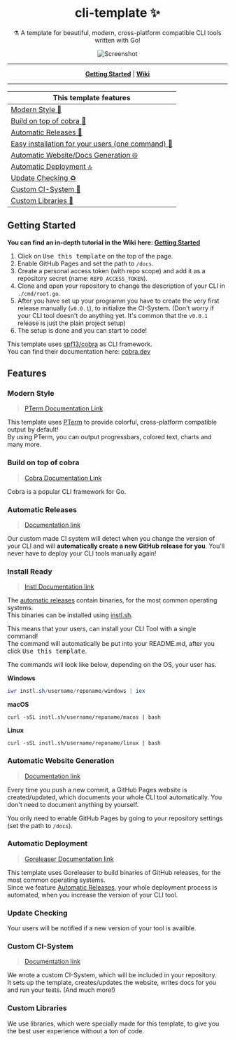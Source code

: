 <h1 align="center">cli-template ✨</h1>

<p align="center">⚗ A template for beautiful, modern, cross-platform compatible CLI tools written with Go!</p>

<p align="center">
<img src="https://user-images.githubusercontent.com/31022056/119876432-2e38bf00-bf28-11eb-859b-38f925b593e8.gif" alt="Screenshot">
</p>

----

<p align="center">
<strong><a href="#getting-started">Getting Started</a></strong>
|
<strong><a href="https://github.com/x0f5c3/pwsh-go/wiki/">Wiki</a></strong>
</p>

----

|This template features|
|----------------------|
|[Modern Style 💎](#modern-style)|
|[Build on top of cobra 🐍](#build-on-top-of-cobra)|
|[Automatic Releases 🚀](#automatic-releases)|
|[Easy installation for your users (one command) 🐥](#install-ready)|
|[Automatic Website/Docs Generation 🌐](#automatic-website-generation)|
|[Automatic Deployment 🔝](#automatic-deployment)|
|[Update Checking ♻](#update-checking)|
|[Custom CI-System 🤖](#custom-ci-system)|
|[Custom Libraries 🔬](#custom-libraries)|

## Getting Started

**You can find an in-depth tutorial in the Wiki here: [Getting Started](https://github.com/x0f5c3/pwsh-go/wiki/Getting-Started)**

1. Click on <kbd>Use this template</kbd> on the top of the page.
1. Enable GitHub Pages and set the path to `/docs`.
1. Create a personal access token (with repo scope) and add it as a repository secret (name: `REPO_ACCESS_TOKEN`).
1. Clone and open your repository to change the description of your CLI in `./cmd/root.go`.
1. After you have set up your programm you have to create the very first release manually (`v0.0.1`), to initialize the CI-System. (Don't worry if your CLI tool doesn't do anything yet. It's common that the `v0.0.1` release is just the plain project setup)
1. The setup is done and you can start to code!

This template uses [spf13/cobra](https://github.com/spf13/cobra) as CLI framework.  
You can find their documentation here: [cobra.dev](https://cobra.dev/)

## Features

### Modern Style

> [PTerm Documentation Link](https://pterm.sh/)

This template uses [PTerm](https://github.com/pterm/pterm) to provide colorful, cross-platform compatible output by default!  
By using PTerm, you can output progressbars, colored text, charts and many more.  

### Build on top of cobra
> [Cobra Documentation Link](https://cobra.dev/)

Cobra is a popular CLI framework for Go.

### Automatic Releases

> [Documentation link](https://github.com/x0f5c3/pwsh-go/wiki/Automatic-Releases)

Our custom made CI system will detect when you change the version of your CLI and will **automatically create a new GitHub release for you**.
You'll never have to deploy your CLI tools manually again!

### Install Ready

> [Instl Documentation link](https://docs.instl.sh)

The [automatic releases](#automatic-releases) contain binaries, for the most common operating systems.  
This binaries can be installed using [instl.sh](https://docs.instl.sh).

This means that your users, can install your CLI Tool with a single command!  
The command will automatically be put into your README.md, after you click <kbd>Use this template</kbd>.

The commands will look like below, depending on the OS, your user has.  

**Windows**

```powershell
iwr instl.sh/username/reponame/windows | iex 
```

**macOS**

```shell
curl -sSL instl.sh/username/reponame/macos | bash   
```

**Linux**

```shell
curl -sSL instl.sh/username/reponame/linux | bash  
```

### Automatic Website Generation

> [Documentation link](https://github.com/x0f5c3/pwsh-go/wiki/Automatic-Website-Generation)

Every time you push a new commit, a GitHub Pages website is created/updated, which documents your whole CLI tool automatically.
You don't need to document anything by yourself.

You only need to enable GitHub Pages by going to your repository settings (set the path to `/docs`).

### Automatic Deployment

> [Goreleaser Documentation link](https://goreleaser.com)

This template uses Goreleaser to build binaries of GitHub releases, for the most common operating systems.  
Since we feature [Automatic Releases](#automatic-releases), your whole deployment process is automated, when you increase
the version of your CLI tool.

### Update Checking

Your users will be notified if a new version of your tool is availble.

### Custom CI-System

> [Documentation link](https://github.com/x0f5c3/pwsh-go/wiki/Custom-CI-System)

We wrote a custom CI-System, which will be included in your repository.  
It sets up the template, creates/updates the website, writes docs for you and run your tests. (And much more!)

### Custom Libraries

We use libraries, which were specially made for this template, to give you the best user experience without a ton of code.
